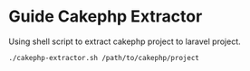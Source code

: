 # Guide Cakephp Extractor

Using shell script to extract cakephp project to laravel project. 
```bash
./cakephp-extractor.sh /path/to/cakephp/project
```